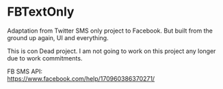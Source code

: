 # FBTextOnly
Adaptation from Twitter SMS only project to Facebook. But built from the ground up again, UI and everything.

This is con Dead project. I am not going to work on this project any longer due to work commitments.

FB SMS API:
<br/>
https://www.facebook.com/help/170960386370271/

